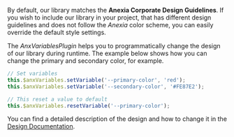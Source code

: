By default, our library matches the **Anexia Corporate Design Guidelines**. If you wish to include our library in your project, that has different design guidelines and does not follow the *Anexia* color scheme, you can easily override the default style settings.  

The *AnxVariablesPlugin* helps you to programmatically change the design of our library during runtime. The example below shows how you can change the primary and secondary color, for example.

```javascript
// Set variables
this.$anxVariables.setVariable('--primary-color', 'red');
this.$anxVariables.setVariable('--secondary-color', '#FE87E2');

// This reset a value to default
this.$anxVariables.resetVariable('--primary-color');
```

You can find a detailed description of the design and how to change it in the [Design Documentation](/#/Documentation/Design).  

